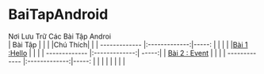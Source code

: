 # BaiTapAndroid
Nơi Lưu Trữ Các Bài Tập Androi </br>
|   Bài Tập     |               |       |                                           |Chú Thích|        |
| ------------- |:-------------:|-----: |                                           |         |        |
|[Bài 1 :Hello](https://github.com/Vanngoc98/Hello/tree/master)                     |         |        |
| ------------- |:-------------:| -----:|
| [Bài 2 : Event](https://github.com/Vanngoc98/BaiTap-Su-ly-su-kien/tree/master)    |         |        |
| ------------- |:-------------:|-----: |                                           |         |        |
|                                                                                   |         |        |

